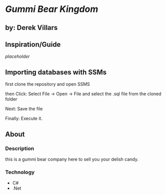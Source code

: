# _**Gummi Bear Kingdom**_
## by: Derek Villars

## Inspiration/Guide
*placeholder*

## Importing databases with SSMs
first clone the repository and open SSMS

then Click: Select File -> Open -> File and select the .sql file from the cloned folder

Next: Save the file

Finally: Execute it.

## About
### Description
this is a gummi bear company here to sell you your delish candy.

### Technology
* C#
* .Net
